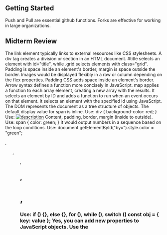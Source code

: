 ## Getting Started
Push and Pull are essential github functions. Forks are effective for working in large organizations.


## Midterm Review
The link element typically links to external resources like CSS stylesheets.
A div tag creates a division or section in an HTML document.
#title selects an element with id="title", while .grid selects elements with class="grid".
Padding is space inside an element's border, margin is space outside the border.
Images would be displayed flexibly in a row or column depending on the flex properties.
Padding CSS adds space inside an element's border.
Arrow syntax defines a function more concisely in JavaScript.
map applies a function to each array element, creating a new array with the results.
It selects an element by ID and adds a function to run when an event occurs on that element.
It selects an element with the specified id using JavaScript.
The DOM represents the document as a tree structure of objects.
The default display value for span is inline.
Use: div { background-color: red; }
Use: <a href="url"><img src="image.jpg" alt="description"></a>
Content, padding, border, margin (inside to outside).
Use: span { color: green; }
It would output numbers in a sequence based on the loop conditions.
Use: document.getElementById("byu").style.color = "green";
<p>, <ol>, <ul>, <h2>, <h1>, <h3>
Use: <!DOCTYPE html>
if () {}, else {}, for (), while (), switch ()
const obj = { key: value };
Yes, you can add new properties to JavaScript objects.
Use the <script> tag.
document.querySelector('span').textContent = 'crow';
JSON is a lightweight data interchange format.
These are various Linux/Unix commands for file and system management.
ssh creates a remote shell session.
-la shows all files (including hidden) in a detailed list format.
.click is the top-level domain, banana is a subdomain, fruit.bozo.click is the root domain.
Yes, a web certificate is necessary for HTTPS.
A DNS A record points to an IP address, not another A record.
443 for HTTPS, 80 for HTTP, 22 for SSH.
It would output based on the Promise resolution order and any chaining.
